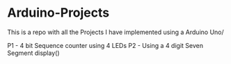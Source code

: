 # Arduino-Projects
This is a repo with all the Projects I have implemented using a Arduino Uno/

P1 - 4 bit Sequence counter using 4 LEDs
P2 - Using a 4 digit Seven Segment display()
